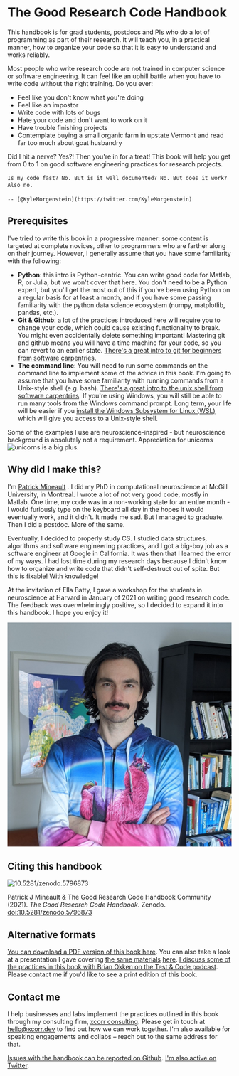 # The Good Research Code Handbook

This handbook is for grad students, postdocs and PIs who do a lot of programming as part of their research. It will teach you, in a practical manner, how to organize your code so that it is easy to understand and works reliably.

Most people who write research code are not trained in computer science or software engineering. It can feel like an uphill battle when you have to write code without the right training. Do you ever:

- Feel like you don't know what you're doing
- Feel like an impostor
- Write code with lots of bugs
- Hate your code and don't want to work on it
- Have trouble finishing projects
- Contemplate buying a small organic farm in upstate Vermont and read far too much about goat husbandry

Did I hit a nerve? Yes?! Then you're in for a treat! This book will help you get from 0 to 1 on good software engineering practices for research projects.

```{epigraph}
Is my code fast? No. But is it well documented? No. But does it work? Also no.

-- [@KyleMorgenstein](https://twitter.com/KyleMorgenstein)
```

## Prerequisites

I've tried to write this book in a progressive manner: some content is targeted at complete novices, other to programmers who are farther along on their journey. However, I generally assume that you have some familiarity with the following:

- **Python**: this intro is Python-centric. You can write good code for Matlab, R, or Julia, but we won't cover that here. You don't need to be a Python expert, but you'll get the most out of this if you've been using Python on a regular basis for at least a month, and if you have some passing familiarity with the python data science ecosystem (numpy, matplotlib, pandas, etc.).
- **Git & Github**: a lot of the practices introduced here will require you to change your code, which could cause existing functionality to break. You might even accidentally delete something important! Mastering git and github means you will have a time machine for your code, so you can revert to an earlier state. [There's a great intro to git for beginners from software carpentries](https://swcarpentry.github.io/git-novice/).
- **The command line**: You will need to run some commands on the command line to implement some of the advice in this book. I'm going to assume that you have some familiarity with running commands from a Unix-style shell (e.g. bash). [There's a great intro to the unix shell from software carpentries](http://swcarpentry.github.io/shell-novice/). If you're using Windows, you will still be able to run many tools from the Windows command prompt. Long term, your life will be easier if you [install the Windows Subsystem for Linux (WSL)](wsl) which will give you access to a Unix-style shell.

Some of the examples I use are neuroscience-inspired - but neuroscience background is absolutely not a requirement. Appreciation for unicorns <img height='24' width="24" src='figures/unicorn.png' alt='unicorns' style="vertical-align:top"> is a big plus.

## Why did I make this?

I'm [Patrick Mineault](https://xcorr.net) <img height='1' width="1" src='figures/twitter.svg' alt='Twitter' style="width:24px; display:none" />. I did my PhD in computational neuroscience at McGill University, in Montreal. I wrote a lot of not very good code, mostly in Matlab. One time, my code was in a non-working state for an entire month - I would furiously type on the keyboard all day in the hopes it would eventually work, and it didn't. It made me sad. But I managed to graduate. Then I did a postdoc. More of the same.

Eventually, I decided to properly study CS. I studied data structures, algorithms and software engineering practices, and I got a big-boy job as a software engineer at Google in California. It was then that I learned the error of my ways. I had lost time during my research days because I didn't know how to organize and write code that didn't self-destruct out of spite. But this is fixable! With knowledge!

At the invitation of Ella Batty, I gave a workshop for the students in neuroscience at Harvard in January of 2021 on writing good research code. The feedback was overwhelmingly positive, so I decided to expand it into this handbook. I hope you enjoy it!

![It me](figures/pic.jpeg)

## Citing this handbook

<span class='Z3988' title='url_ver=Z39.88-2004&amp;ctx_ver=Z39.88-2004&amp;rfr_id=info%3Asid%2Fzotero.org%3A2&amp;rft_val_fmt=info%3Aofi%2Ffmt%3Akev%3Amtx%3Adc&amp;rft.type=computerProgram&amp;rft.title=The%20Good%20Research%20Code%20Handbook&amp;rft.publisher=Zenodo&amp;rft.description=patrickmineault%2Fcodebook%3A%201.0.0.%20Initial%20release%20on%20Dec%2017th%2C%202021%2C%20plus%20hotpatches%20for%20style%20and%20typos.&amp;rft.identifier=https%3A%2F%2Fzenodo.org%2Frecord%2F5796873&amp;rft.aufirst=Patrick&amp;rft.aulast=Mineault&amp;rft.au=Patrick%20Mineault&amp;rft.au=The%20Good%20Research%20Code%20Handbook%20community%20&amp;rft.date=2021-12-21'></span>

<img data-toggle="modal" data-target="[data-modal='10.5281-zenodo.5796873']" src="https://zenodo.org/badge/398390273.svg" alt="10.5281/zenodo.5796873" />

Patrick J Mineault & The Good Research Code Handbook Community (2021). _The Good Research Code Handbook_. Zenodo. [doi:10.5281/zenodo.5796873](https://dx.doi.org/10.5281/zenodo.5796873)

## Alternative formats

<a href="_static/book.pdf">You can download a PDF version of this book here</a>. You can also take a look at a presentation I gave covering [the same materials](https://github.com/patrickmineault/research_code) [here](https://www.crowdcast.io/e/nma2021/29). [I discuss some of the practices in this book with Brian Okken on the Test & Code podcast](https://testandcode.com/193). Please contact me if you'd like to see a print edition of this book.

## Contact me

I help businesses and labs implement the practices outlined in this book through my consulting firm, [xcorr consulting](https://xcorr.dev). Please get in touch at [hello@xcorr.dev](mailto:hello@xcorr.dev) to find out how we can work together. I'm also available for speaking engagements and collabs – reach out to the same address for that. 

<a href="https://github.com/patrickmineault/codebook/issues">Issues with the handbook can be reported on Github</a>. <a href='https://twitter.com/patrickmineault'>I'm also active on Twitter</a>.
